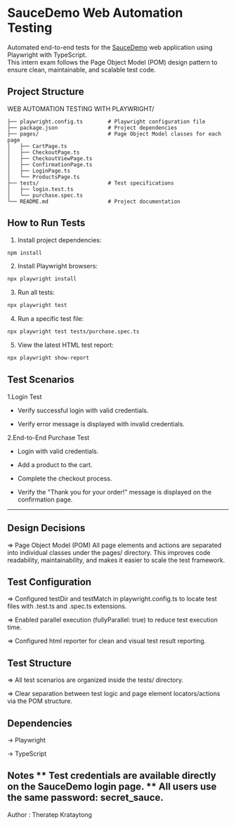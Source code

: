 # SauceDemo Web Automation Testing

Automated end-to-end tests for the [SauceDemo](https://www.saucedemo.com/) web application using Playwright with TypeScript.  
This intern exam follows the Page Object Model (POM) design pattern to ensure clean, maintainable, and scalable test code.

## Project Structure

WEB AUTOMATION TESTING WITH PLAYWRIGHT/
```
├── playwright.config.ts        # Playwright configuration file
├── package.json                # Project dependencies
├── pages/                      # Page Object Model classes for each page
│   ├── CartPage.ts
│   ├── CheckoutPage.ts
│   ├── CheckoutViewPage.ts
│   ├── ConfirmationPage.ts
│   ├── LoginPage.ts
│   └── ProductsPage.ts
├── tests/                      # Test specifications
│   ├── login.test.ts
│   └── purchase.spec.ts
└── README.md                   # Project documentation
```

## How to Run Tests

1. Install project dependencies:
```bash
npm install
```
2. Install Playwright browsers:
```bash
npx playwright install
```
3. Run all tests:
```bash
npx playwright test
```
4. Run a specific test file:
```bash
npx playwright test tests/purchase.spec.ts
```
5. View the latest HTML test report:
```bash
npx playwright show-report
```

## Test Scenarios
  1.Login Test

  - Verify successful login with valid credentials.
    
  - Verify error message is displayed with invalid credentials.

  2.End-to-End Purchase Test
  
  - Login with valid credentials.

  - Add a product to the cart.

  - Complete the checkout process.

  - Verify the "Thank you for your order!" message is displayed on the confirmation page.
    
---

Design Decisions
---
=> Page Object Model (POM)
All page elements and actions are separated into individual classes under the pages/ directory.
This improves code readability, maintainability, and makes it easier to scale the test framework.

Test Configuration
---

=> Configured testDir and testMatch in playwright.config.ts to locate test files with .test.ts and .spec.ts extensions.

=> Enabled parallel execution (fullyParallel: true) to reduce test execution time.

=> Configured html reporter for clean and visual test result reporting.

Test Structure
---

=> All test scenarios are organized inside the tests/ directory.

=> Clear separation between test logic and page element locators/actions via the POM structure.

Dependencies
---

-> Playwright

-> TypeScript

Notes
** Test credentials are available directly on the SauceDemo login page.
** All users use the same password: secret_sauce.
-----
Author :
Theratep Krataytong
